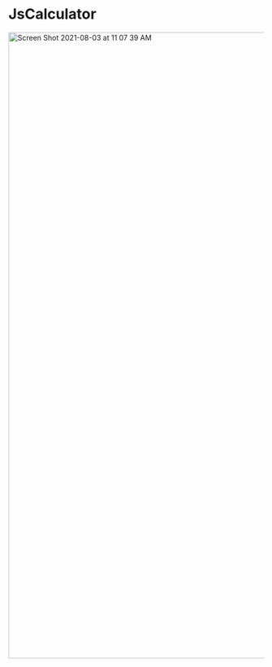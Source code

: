 # JsCalculator

<img width="1233" alt="Screen Shot 2021-08-03 at 11 07 39 AM" src="https://user-images.githubusercontent.com/83990324/128057158-f1ac2075-649b-48d1-b73b-899f8e039951.png">
